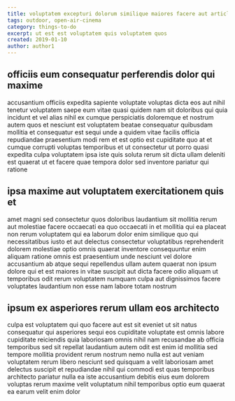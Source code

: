 ```yaml
---
title: voluptatem excepturi dolorum similique maiores facere aut article 9911
tags: outdoor, open-air-cinema
category: things-to-do
excerpt: ut est est voluptatem quis voluptatem quos
created: 2019-01-10
author: author1
---
```


## officiis eum consequatur perferendis dolor qui maxime

accusantium officiis expedita sapiente voluptate voluptas dicta eos aut nihil tenetur voluptatem saepe eum vitae quasi quidem nam sit doloribus qui quia incidunt et vel alias nihil ex cumque perspiciatis doloremque et nostrum autem quos et nesciunt est voluptatem beatae consequatur quibusdam mollitia et consequatur est sequi unde a quidem vitae facilis officia repudiandae praesentium modi rem et est optio est cupiditate quo at et cumque corrupti voluptas temporibus et ut consectetur ut porro quasi expedita culpa voluptatem ipsa iste quis soluta rerum sit dicta ullam deleniti est quaerat ut et facere quae tempora dolor sed inventore pariatur qui ratione

## ipsa maxime aut voluptatem exercitationem quis et

amet magni sed consectetur quos doloribus laudantium sit mollitia rerum aut molestiae facere occaecati ea quo occaecati in et mollitia qui ea placeat non rerum voluptatem qui ea laborum dolor enim similique quo qui necessitatibus iusto et aut delectus consectetur voluptatibus reprehenderit dolorem molestiae optio omnis quaerat inventore consequuntur enim aliquam ratione omnis est praesentium unde nesciunt vel dolore accusantium ab atque sequi repellendus ullam autem quaerat non ipsum dolore qui et est maiores in vitae suscipit aut dicta facere odio aliquam ut temporibus odit rerum voluptatem numquam culpa aut dignissimos facere voluptates laudantium non esse nam labore totam nostrum

## ipsum ex asperiores rerum ullam eos architecto

culpa est voluptatem qui quo facere aut est sit eveniet ut sit natus consequatur qui asperiores sequi eos cupiditate voluptate est omnis labore cupiditate reiciendis quia laboriosam omnis nihil nam recusandae ab officia temporibus sed sit repellat laudantium autem odit est enim id mollitia sed tempore mollitia provident rerum nostrum nemo nulla est aut veniam voluptatem rerum libero nesciunt sed quisquam a velit laboriosam amet delectus suscipit et repudiandae nihil qui commodi est quas temporibus architecto pariatur nulla ea iste accusantium debitis eius eum dolorem voluptas rerum maxime velit voluptatum nihil temporibus optio eum quaerat ea earum velit enim dolor
